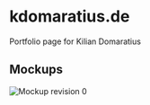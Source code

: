 # kdomaratius.de
Portfolio page for Kilian Domaratius

## Mockups
![Mockup revision 0](/img/mockup/mockup.png)